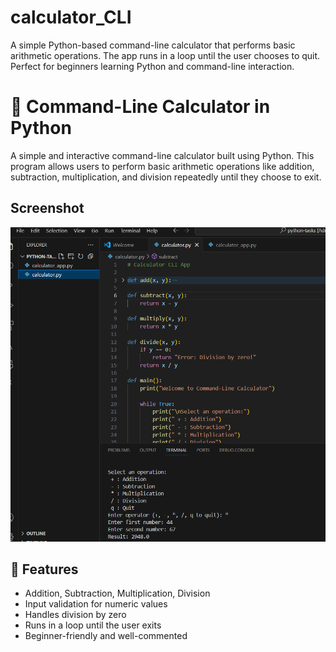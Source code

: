 # calculator_CLI
A simple Python-based command-line calculator that performs basic arithmetic operations. The app runs in a loop until the user chooses to quit. Perfect for beginners learning Python and command-line interaction.


# 🧮 Command-Line Calculator in Python

A simple and interactive command-line calculator built using Python. This program allows users to perform basic arithmetic operations like addition, subtraction, multiplication, and division repeatedly until they choose to exit.

## Screenshot
![Command-Line Calculator](Screenshot.png)

## 🔧 Features

- Addition, Subtraction, Multiplication, Division
- Input validation for numeric values
- Handles division by zero
- Runs in a loop until the user exits
- Beginner-friendly and well-commented
